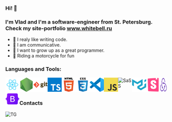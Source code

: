 ### Hi! 👋
### I'm Vlad and I'm a software-engineer from St. Petersburg. Check my site-portfolio www.whitebell.ru

- 💪 I realy like writing code.
- 💬 I am communicative.
- 🌱 I want to grow up as a great programmer.
- 🎉 Riding a motorcycle for fun
 

 ### Languages and Tools:

<img align="left" alt="React" width="44px" src="https://raw.githubusercontent.com/github/explore/80688e429a7d4ef2fca1e82350fe8e3517d3494d/topics/react/react.png" />
<img align="left" alt="NODE.js" width="44px" src="https://raw.githubusercontent.com/github/explore/80688e429a7d4ef2fca1e82350fe8e3517d3494d/topics/nodejs/nodejs.png" />
<img align="left" alt="git" width="44px" src="https://raw.githubusercontent.com/github/explore/80688e429a7d4ef2fca1e82350fe8e3517d3494d/topics/git/git.png" />
<img align="left" alt="typescript" width="44px" src="https://raw.githubusercontent.com/github/explore/80688e429a7d4ef2fca1e82350fe8e3517d3494d/topics/typescript/typescript.png" />
<img align="left" alt="HTML5" width="44px" src="https://raw.githubusercontent.com/github/explore/80688e429a7d4ef2fca1e82350fe8e3517d3494d/topics/html/html.png" />
<img align="left" alt="CSS3" width="44px" src="https://raw.githubusercontent.com/github/explore/80688e429a7d4ef2fca1e82350fe8e3517d3494d/topics/css/css.png" />
<img align="left" alt="Visual Studio Code" width="44px" src="https://raw.githubusercontent.com/github/explore/80688e429a7d4ef2fca1e82350fe8e3517d3494d/topics/visual-studio-code/visual-studio-code.png" />
<img align="left" alt="JavaScript" width="44px" src="https://raw.githubusercontent.com/github/explore/80688e429a7d4ef2fca1e82350fe8e3517d3494d/topics/javascript/javascript.png" />
<img align="left" alt="SaSS" width="44px" src="https://cdn.jsdelivr.net/gh/devicons/devicon/icons/sass/sass-original.svg" />
<img align="left" src="https://github.com/devicons/devicon/blob/master/icons/materialui/materialui-plain.svg" title="MaterialUI" alt="MaterialUI" width="44px"/>
<img align="left" src="https://github.com/devicons/devicon/blob/master/icons/storybook/storybook-original.svg" title="Storybook" alt="Storybook" width="44px" />
<img align="left" src="https://github.com/devicons/devicon/blob/master/icons/bootstrap/bootstrap-original.svg" title="Bootstrap" alt="Bootsrap" width="44px" />

<img src="https://github.com/devicons/devicon/blob/master/icons/redux/redux-original.svg" title="Redux" alt="Redux" width="20" height="44px"/>
<br>

 ### Contacts
 [<img align="left" alt="TG" width="44px" src="https://www.svgrepo.com/show/452115/telegram.svg" />][tg]


 [tg]: https://t.me/vladbvy
